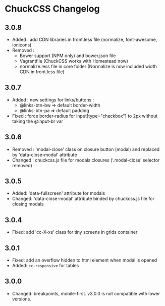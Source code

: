 # ChuckCSS Changelog

## 3.0.8
* Added : add CDN libraries in front.less file (normalize, font-awesome, ionicons)
* Removed : 
	* Bower support (NPM only) and bower.json file
	* Vagrantfile (ChuckCSS works with Homestead now)
	* normalize.less file in core folder (Normalize is now included width CDN in front.less file)
	
## 3.0.7
* Added : new settings for links/buttons :
    * @links-btn-bw => default border-width
    * @links-btn-pa => default padding
* Fixed : force border-radius for input[type="checkbox"] to 2px without taking the @input-br var

## 3.0.6
* Removed : 'modal-close' class on closure button (modal) and replaced by 'data-close-modal' attribute
* Changed : chuckcss.js file for modals closures ('.modal-close' selector removed)

## 3.0.5
* Added: 'data-fullscreen' attribute for modals
* Changed: 'data-close-modal' attribute binded by chuckcss.js file for closing modals

## 3.0.4
* Fixed: add 'cc-X-xs' class for tiny screens in grids container

## 3.0.1
* Fixed: add an overflow hidden to html element when modal is opened
* Added: `cc-responsive` for tables

## 3.0.0
* Changed: breakpoints, mobile-first. v3.0.0 is not compatible with lower versions.
